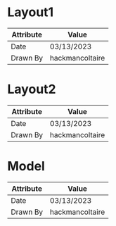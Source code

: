 # Layout1
| Attribute | Value |
| ---  | ---     |
| Date | 03/13/2023 |
| Drawn By | hackmancoltaire |
# Layout2
| Attribute | Value |
| ---  | ---     |
| Date | 03/13/2023 |
| Drawn By | hackmancoltaire |
# Model
| Attribute | Value |
| ---  | ---     |
| Date | 03/13/2023 |
| Drawn By | hackmancoltaire |
